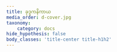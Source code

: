 ```yaml
---
title: ခုဒ္ဒကနိကာယ
media_order: d-cover.jpg
taxonomy:
    category: docs
hide_hypothesis: false
body_classes: 'title-center title-h1h2'
---
```


